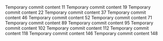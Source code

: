 Temporary commit content 11
Temporary commit content 19
Temporary commit content 22
Temporary commit content 37
Temporary commit content 46
Temporary commit content 52
Temporary commit content 71
Temporary commit content 89
Temporary commit content 95
Temporary commit content 102
Temporary commit content 112
Temporary commit content 118
Temporary commit content 146
Temporary commit content 148
